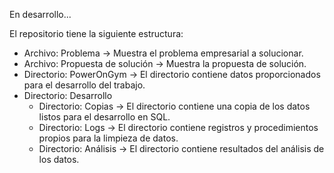 En desarrollo...


El repositorio tiene la siguiente estructura:
* Archivo: Problema
    -> Muestra el problema empresarial a solucionar.
* Archivo: Propuesta de solución
    -> Muestra la propuesta de solución.
* Directorio: PowerOnGym
    -> El directorio contiene datos proporcionados para el desarrollo del trabajo.
* Directorio: Desarrollo
    * Directorio: Copias
        -> El directorio contiene una copia de los datos listos para el desarrollo en SQL.
    * Directorio: Logs
        -> El directorio contiene registros y procedimientos propios para la limpieza de datos.
    * Directorio: Análisis
        -> El directorio contiene resultados del análisis de los datos.